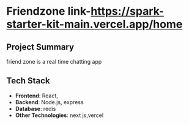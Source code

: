 # Friendzone link-https://spark-starter-kit-main.vercel.app/home

## Project Summary
friend zone is a real time chatting app

## Tech Stack
- **Frontend**:  React, 
- **Backend**:  Node.js, express
- **Database**: redis
- **Other Technologies**: next js,vercel




